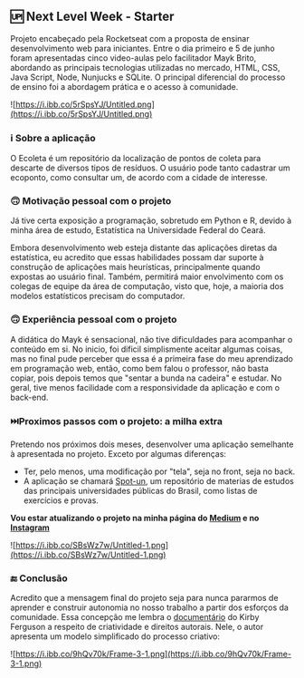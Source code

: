 ## 🆙 Next Level Week - Starter

Projeto encabeçado pela Rocketseat com a proposta de ensinar desenvolvimento web para iniciantes. Entre o dia primeiro e 5 de junho foram apresentadas cinco video-aulas pelo facilitador Mayk Brito, abordando as principais tecnologias utilizadas no mercado, HTML, CSS, Java Script, Node, Nunjucks e SQLite. O principal diferencial do processo de ensino foi a abordagem prática e o acesso à comunidade. 

![https://i.ibb.co/5rSpsYJ/Untitled.png](https://i.ibb.co/5rSpsYJ/Untitled.png)

### ℹ️ Sobre a aplicação

O Ecoleta é um repositório da localização de pontos de coleta para descarte de diversos tipos de resíduos. O usuário pode tanto cadastrar um ecoponto, como consultar um, de acordo com a cidade de interesse. 

### 🙃 Motivação pessoal com o projeto

Já tive certa exposição a programação, sobretudo em Python e R, devido à minha área de estudo, Estatística na Universidade Federal do Ceará. 

Embora desenvolvimento web esteja distante das aplicações diretas da estatística, eu acredito que essas habilidades possam dar suporte à construção de aplicações mais heurísticas, principalmente quando expostas ao usuário final. Também, permitirá maior envolvimento com os colegas de equipe da área de computação, visto que, hoje, a maioria dos modelos estatísticos precisam do computador.  

### 🙃 Experiência pessoal com o projeto

A didática do Mayk é sensacional, não tive dificuldades para acompanhar o conteúdo em si. No inicio, foi dificil simplismente aceitar algumas coisas, mas no final pude perceber que essa é a primeira fase do meu aprendizado em programação web, então, como bem falou o professor, não basta copiar, pois depois temos que "sentar a bunda na cadeira" e estudar. No geral, tive menos facilidade com a responsividade da aplicação e com o back-end. 

### ⏭️Proximos passos com o projeto: a milha extra

Pretendo nos próximos dois meses, desenvolver uma aplicação semelhante à apresentada no projeto. Exceto por algumas diferenças:

- Ter, pelo menos, uma modificação por "tela", seja no front, seja no back.
- A aplicação se chamará [Spot-un](https://www.figma.com/file/T268jD0ITQfLltnybGPnPU/spot-un?node-id=0%3A1), um repositório de materias de estudos das principais universidades públicas do Brasil, como listas de exercícios e provas.

**Vou estar atualizando o projeto na minha página do [Medium](https://medium.com/@victormnavarrof) e no [Instagram](https://www.instagram.com/tivor_n/)**

![https://i.ibb.co/SBsWz7w/Untitled-1.png](https://i.ibb.co/SBsWz7w/Untitled-1.png)

### 🔚 Conclusão

Acredito que a mensagem final do projeto seja para nunca pararmos de aprender e construir autonomia no nosso trabalho a partir dos esforços da comunidade. Essa concepção me lembra o [documentário](https://www.youtube.com/watch?v=nJPERZDfyWc) do Kirby Ferguson a respeito de criatividade e direitos autorais. Nele, o autor apresenta um modelo simplificado do processo criativo: 

![https://i.ibb.co/9hQv70k/Frame-3-1.png](https://i.ibb.co/9hQv70k/Frame-3-1.png)
